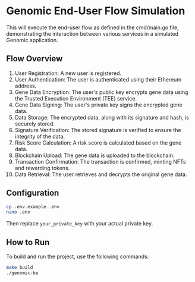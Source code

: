 # Genomic End-User Flow Simulation

This will execute the end-user flow as defined in the cmd/main.go file, demonstrating the interaction between various services in a simulated Genomic application.

## Flow Overview

1. User Registration: A new user is registered.
2. User Authentication: The user is authenticated using their Ethereum address.
3. Gene Data Encryption: The user's public key encrypts gene data using the Trusted Execution Environment (TEE) service.
4. Gene Data Signing: The user's private key signs the encrypted gene data.
5. Data Storage: The encrypted data, along with its signature and hash, is securely stored.
6. Signature Verification: The stored signature is verified to ensure the integrity of the data.
7. Risk Score Calculation: A risk score is calculated based on the gene data.
8. Blockchain Upload: The gene data is uploaded to the blockchain.
9. Transaction Confirmation: The transaction is confirmed, minting NFTs and rewarding tokens.
10. Data Retrieval: The user retrieves and decrypts the original gene data.

## Configuration
```bash
cp .env.example .env
nano .env
```
Then replace `your_private_key` with your actual private key.

## How to Run

To build and run the project, use the following commands:

```bash
make build
./genomic-be
```
